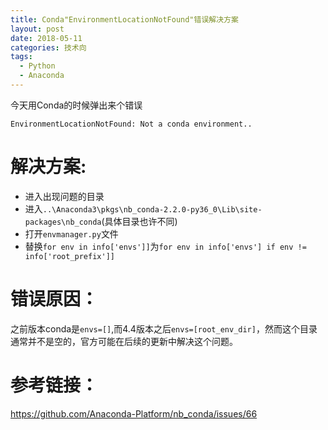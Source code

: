 ```yaml
---
title: Conda"EnvironmentLocationNotFound"错误解决方案
layout: post
date: 2018-05-11
categories: 技术向
tags:
  - Python
  - Anaconda
---
```


今天用Conda的时候弹出来个错误

``
EnvironmentLocationNotFound: Not a conda environment..
``

# **解决方案:**

*   进入出现问题的目录
*   进入``..\Anaconda3\pkgs\nb_conda-2.2.0-py36_0\Lib\site-packages\nb_conda``(具体目录也许不同)
*   打开``envmanager.py``文件
*   替换``for env in info['envs']]``为``for env in info['envs'] if env != info['root_prefix']]``

# 错误原因：
之前版本conda是``envs=[]``,而4.4版本之后``envs=[root_env_dir]``，然而这个目录通常并不是空的，官方可能在后续的更新中解决这个问题。

# 参考链接：
<https://github.com/Anaconda-Platform/nb_conda/issues/66>
